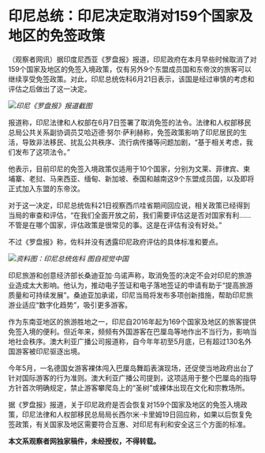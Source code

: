 

# 印尼总统：印尼决定取消对159个国家及地区的免签政策

（观察者网讯）据印度尼西亚《罗盘报》报道，印尼政府在本月早些时候取消了对159个国家及地区的免签入境政策，仅有另外9个东盟成员国和东帝汶的旅客可以继续享受免签政策。对此，印尼总统佐科6月21日表示，该国是经过审慎的考虑和评估之后做出了这一决定。

![](https://inews.gtimg.com/newsapp_bt/0/15808659578/1000)_印尼《罗盘报》报道截图_

报道称，印尼法律和人权部在6月7日签署了取消免签的法令。法律和人权部移民总局公共关系副协调员艾哈迈德·努尔·萨利赫称，免签政策影响了印尼居民的生活，导致非法移民、扰乱公共秩序、流行病传播等问题加剧，“基于相关考虑，我们发布了这项法令。”

他表示，目前印尼的免签入境政策仅适用于10个国家，分别为文莱、菲律宾、柬埔寨、老挝、马来西亚、缅甸、新加坡、泰国和越南这9个东盟成员国，以及即将正式加入东盟的东帝汶。

对于这一决定，印尼总统佐科21日视察西爪哇省期间回应说，相关政策已经得到当局的审查和评估，“在我们全面开放之前，我们需要评估这是否对国家有利……不管是在哪个国家，评估政策是很常见的事。这是在评估有没有好处。”

不过《罗盘报》称，佐科并没有透露印尼政府评估的具体标准和要点。

![](https://inews.gtimg.com/newsapp_bt/0/15808659579/1000)_资料图：印尼总统佐科 图自视觉中国_

印尼旅游和创意经济部长桑迪亚加·乌诺声称，取消免签的决定不会对印尼的旅游业造成太大影响。他认为，推动电子签证和电子落地签证的申请有助于“提高旅游质量和可持续发展”。桑迪亚加承诺，印尼当局将发布多项创新措施，帮助印尼旅游业适应“数字化趋势”，吸引更多游客。

作为东南亚地区的旅游胜地之一，印尼自2016年起为169个国家及地区的旅客提供免签入境的便利。但近年来，频频有外国游客在巴厘岛等地作出不当行为，影响当地社会秩序。澳大利亚广播公司报道称，自今年年初至5月底，已有超过130名外国游客被印尼驱逐出境。

今年5月，一名德国女游客裸体闯入巴厘岛舞蹈表演现场，还促使当地政府出台了针对国际游客的行为准则。澳大利亚广播公司提到，这项适用于整个巴厘岛的指导方针首次明确规定，禁止游客攀爬岛上的“圣树”或裸体出现在文化和宗教场所。

据《罗盘报》报道，关于印尼政府是否会恢复对159个国家及地区的免签入境政策，印尼法律和人权部移民总局局长西尔米·卡里姆19日回应称，如果以后恢复免签政策，有关国家及地区需要符合互惠、对印尼有利和安全这三个方面的标准。

**本文系观察者网独家稿件，未经授权，不得转载。**

